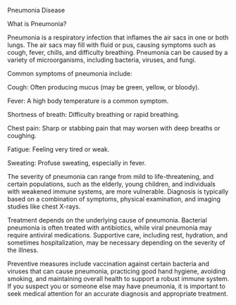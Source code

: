 Pneumonia Disease

What is Pneumonia?


Pneumonia is a respiratory infection that inflames the air sacs in one or both lungs. The air sacs may fill with fluid or pus, causing symptoms such as cough, fever, chills, and difficulty breathing. Pneumonia can be caused by a variety of microorganisms, including bacteria, viruses, and fungi.

Common symptoms of pneumonia include:

Cough: Often producing mucus (may be green, yellow, or bloody).


Fever: A high body temperature is a common symptom.


Shortness of breath: Difficulty breathing or rapid breathing.


Chest pain: Sharp or stabbing pain that may worsen with deep breaths or coughing.


Fatigue: Feeling very tired or weak.


Sweating: Profuse sweating, especially in fever.

The severity of pneumonia can range from mild to life-threatening, and certain populations, such as the elderly, young children, and individuals with weakened immune systems, are more vulnerable. Diagnosis is typically based on a combination of symptoms, physical examination, and imaging studies like chest X-rays.

Treatment depends on the underlying cause of pneumonia. Bacterial pneumonia is often treated with antibiotics, while viral pneumonia may require antiviral medications. Supportive care, including rest, hydration, and sometimes hospitalization, may be necessary depending on the severity of the illness.

Preventive measures include vaccination against certain bacteria and viruses that can cause pneumonia, practicing good hand hygiene, avoiding smoking, and maintaining overall health to support a robust immune system. If you suspect you or someone else may have pneumonia, it is important to seek medical attention for an accurate diagnosis and appropriate treatment.



